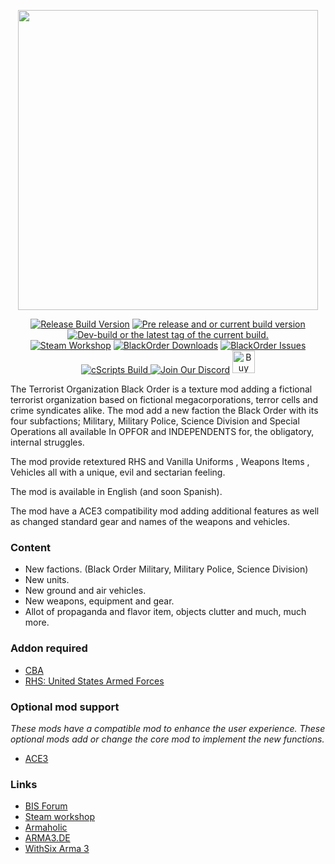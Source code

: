 <p align="center"><img src="https://raw.githubusercontent.com/BlackOrderMod/BlackOrder/master/Extra/logo01.png" width="480"></p>
<p align="center">
<a href="https://github.com/BlackOrderMod/BlackOrder/releases/latest"><img src="https://img.shields.io/github/release/BlackOrderMod/BlackOrder.svg?style=for-the-badge&label=Release%20Build" alt="Release Build Version"></a>
 <a href="https://github.com/BlackOrderMod/BlackOrder/releases/"><img src="https://img.shields.io/github/release/BlackOrderMod/BlackOrder/all.svg?style=for-the-badge&label=Pre-release" alt="Pre release and or current build version"></a>
 <a href="https://github.com/BlackOrderMod/BlackOrder/tags"><img src="https://img.shields.io/github/tag/BlackOrderMod/BlackOrder.svg?style=for-the-badge&colorB=df2d00&label=Latest%20Tag" alt="Dev-build or the latest tag of the current build."></a><br>
<a href="https://steamcommunity.com/workshop/filedetails/?id=654170014"><img src="https://img.shields.io/endpoint.svg?url=https%3A%2F%2Fshieldsio-steam-workshop.jross.me%2F654170014&style=for-the-badge" alt="Steam Workshop"></a>
 <a href="https://github.com/BlackOrderMod/BlackOrder/releases/latest"><img src="https://img.shields.io/github/downloads/BlackOrderMod/BlackOrder/total.svg?style=for-the-badge&label=Downloads" alt="BlackOrder Downloads"></a>
 <a href="https://github.com/BlackOrderMod/BlackOrder/issues"><img src="https://img.shields.io/github/issues-raw/BlackOrderMod/BlackOrder.svg?style=for-the-badge&label=Issues" alt="BlackOrder Issues"></a>
 <a href="https://github.com/BlackOrderMod/BlackOrder/actions?query=workflow%3AArma">
<img src="https://img.shields.io/github/workflow/status/BlackOrderMod/BlackOrder/Arma/master?logo=GitHub&style=for-the-badge" alt="cScripts Build">
</a>
 <a href="https://discord.gg/RNYptZZeZ4"><img src="https://img.shields.io/badge/Discord-Join-blue.svg?logo=Discord&style=for-the-badge" alt="Join Our Discord"></a>
 <a href='https://ko-fi.com/I2I01RWL4' target='_blank'><img height='29' style='border:0px;height:36px;' src='https://cdn.ko-fi.com/cdn/kofi5.png?v=2' border='0' alt='Buy Me a Coffee at ko-fi.com' /></a>
</p>

The Terrorist Organization Black Order is a texture mod adding a fictional terrorist organization based on fictional megacorporations, terror cells and crime syndicates alike. The mod add a new faction the Black Order with its four subfactions; Military, Military Police, Science Division and Special Operations all available In OPFOR and INDEPENDENTS for, the obligatory, internal struggles. 

The mod provide retextured RHS and Vanilla Uniforms , Weapons Items , Vehicles all with a unique, evil and sectarian feeling.

The mod is available in English (and soon Spanish). 

The mod have a ACE3 compatibility mod adding additional features as well as changed standard gear and names of the weapons and vehicles.

### Content
* New factions. (Black Order Military, Military Police, Science Division)
* New units.
* New ground and air vehicles.
* New weapons, equipment and gear.
* Allot of propaganda and flavor item, objects clutter and much, much more.

### Addon required
* [CBA](https://github.com/CBATeam/CBA_A3/)
* [RHS: United States Armed Forces](http://www.rhsmods.org/)

### Optional mod support
 *These mods have a compatible mod to enhance the user experience. These optional mods add or change the core mod to implement the new functions.*
* [ACE3](https://ace3mod.com)

### Links
* [BIS Forum](https://forums.bistudio.com/topic/189427-terrorist-organization-black-order-v200/?p=3000786)
* [Steam workshop](http://steamcommunity.com/sharedfiles/filedetails/?id=654170014)
* [Armaholic](http://www.armaholic.com/page.php?id=30689)
* [ARMA3.DE](http://arma3.de/include.php?path=download&contentid=4366)
* [WithSix Arma 3](http://play.withsix.com/arma-3/mods/TcEQ7bnPv0Oa0W4ZYsCX6w/Terrorist-Organization-Black-Order)

